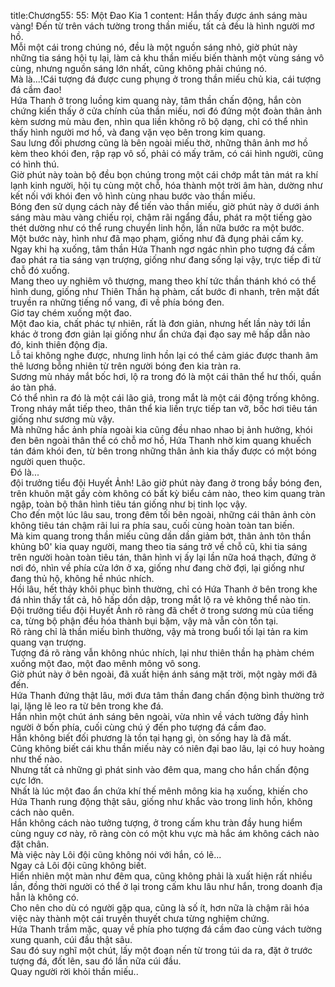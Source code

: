 title:Chương55: 55: Một Đao Kia 1
content:
Hắn thấy được ánh sáng màu vàng! Đến từ trên vách tường trong thần miếu, tất cả đều là hình người mơ hồ.<br>Mỗi một cái trong chúng nó, đều là một nguồn sáng nhỏ, giờ phút này những tia sáng hội tụ lại, làm cả khu thần miếu biến thành một vùng sáng vô cùng, nhưng nguồn sáng lớn nhất, cũng không phải chúng nó.<br>Mà là...!Cái tượng đá được cung phụng ở trong thần miếu chủ kia, cái tượng đá cầm đao!<br>Hứa Thanh ở trong luồng kim quang này, tâm thần chấn động, hắn còn chứng kiến thấy ở cửa chính của thần miếu, nơi đó đứng một đoàn thân ảnh kèm sương mù màu đen, nhìn qua liền không rõ bộ dạng, chỉ có thể nhìn thấy hình người mơ hồ, và đang vặn vẹo bên trong kim quang.<br>Sau lưng đối phương cũng là bên ngoài miếu thờ, những thân ảnh mơ hồ kèm theo khói đen, rập rạp vô số, phải có mấy trăm, có cái hình người, cũng có hình thú.<br>Giờ phút này toàn bộ đều bọn chúng trong một cái chớp mắt tản mát ra khí lạnh kinh người, hội tụ cùng một chỗ, hóa thành một trời âm hàn, dường như kết nối với khói đen vô hình cùng nhau bước vào thần miếu.<br>Bóng đen sử dụng cách này để tiến vào thần miếu, giờ phút này ở dưới ánh sáng màu màu vàng chiếu rọi, chậm rãi ngẩng đầu, phát ra một tiếng gào thét dường như có thể rung chuyển linh hồn, lần nữa bước ra một bước.<br>Một bước này, hình như đã mạo phạm, giống như đã đụng phải cấm kỵ.<br>Ngay khi hạ xuống, tâm thần Hứa Thanh ngơ ngác nhìn pho tượng đá cầm đao phát ra tia sáng vạn trượng, giống như đang sống lại vậy, trực tiếp đi từ chỗ đó xuống.<br>Mang theo uy nghiêm vô thượng, mang theo khí tức thần thánh khó có thể hình dung, giống như Thiên Thần hạ phàm, cất bước đi nhanh, trên mặt đất truyền ra những tiếng nổ vang, đi về phía bóng đen.<br>Giơ tay chém xuống một đao.<br>Một đao kia, chất phác tự nhiên, rất là đơn giản, nhưng hết lần này tới lần khác ở trong đơn giản lại giống như ẩn chứa đại đạo say mê hấp dẫn nào đó, kinh thiên động địa.<br>Lỗ tai không nghe được, nhưng linh hồn lại có thể cảm giác được thanh âm thê lương bỗng nhiên từ trên người bóng đen kia tràn ra.<br>Sương mù nháy mắt bốc hơi, lộ ra trong đó là một cái thân thể hư thối, quần áo tàn phá.<br>Có thể nhìn ra đó là một cái lão giả, trong mắt là một cái động trống không.<br>Trong nháy mắt tiếp theo, thân thể kia liền trực tiếp tan vỡ, bốc hơi tiêu tán giống như sương mù vậy.<br>Mà những hắc ảnh phía ngoài kia cũng đều nhao nhao bị ảnh hưởng, khói đen bên ngoài thân thể có chỗ mơ hồ, Hứa Thanh nhờ kim quang khuếch tán đám khói đen, từ bên trong những thân ảnh kia thấy được có một bóng người quen thuộc.<br>Đó là...<br>đội trưởng tiểu đội Huyết Ảnh! Lão giờ phút này đang ở trong bầy bóng đen, trên khuôn mặt gầy còm không có bất kỳ biểu cảm nào, theo kim quang tràn ngập, toàn bộ thân hình tiêu tán giống như bị tinh lọc vậy.<br>Cho đến một lúc lâu sau, trong đêm tối bên ngoài, những cái thân ảnh còn không tiêu tán chậm rãi lui ra phía sau, cuối cùng hoàn toàn tan biến.<br>Mà kim quang trong thần miếu cũng dần dần giảm bớt, thân ảnh tôn thần khủng b0' kia quay người, mang theo tia sáng trở về chỗ cũ, khi tia sáng trên người hoàn toàn tiêu tán, thân hình vị ấy lại lần nữa hoá thạch, đứng ở nơi đó, nhìn về phía cửa lớn ở xa, giống như đang chờ đợi, lại giống như đang thủ hộ, không hề nhúc nhích.<br>Hồi lâu, hết thảy khôi phục bình thường, chỉ có Hứa Thanh ở bên trong khe đá nhìn thấy tất cả, hô hấp dồn dập, trong mắt lộ ra vẻ không thể nào tin.<br>Đội trưởng tiểu đội Huyết Ảnh rõ ràng đã chết ở trong sương mù của tiếng ca, từng bộ phận đều hóa thành bụi bặm, vậy mà vẫn còn tồn tại.<br>Rõ ràng chỉ là thần miếu bình thường, vậy mà trong buổi tối lại tản ra kim quang vạn trượng.<br>Tượng đá rõ ràng vẫn không nhúc nhích, lại như thiên thần hạ phàm chém xuống một đao, một đao mênh mông vô song.<br>Giờ phút này ở bên ngoài, đã xuất hiện ánh sáng mặt trời, một ngày mới đã đến.<br>Hứa Thanh đứng thật lâu, mới đưa tâm thần đang chấn động bình thường trở lại, lặng lẽ leo ra từ bên trong khe đá.<br>Hắn nhìn một chút ánh sáng bên ngoài, vừa nhìn về vách tường đầy hình người ở bốn phía, cuối cùng chú ý đến pho tượng đá cầm đao.<br>Hắn không biết đối phương là tồn tại hạng gì, òn sống hay là đã mất.<br>Cũng không biết cái khu thần miếu này có niên đại bao lâu, lại có huy hoàng như thế nào.<br>Nhưng tất cả những gì phát sinh vào đêm qua, mang cho hắn chấn động cực lớn.<br>Nhất là lúc một đao ẩn chứa khí thế mênh mông kia hạ xuống, khiến cho Hứa Thanh rung động thật sâu, giống như khắc vào trong linh hồn, không cách nào quên.<br>Hắn không cách nào tưởng tượng, ở trong cấm khu tràn đầy hung hiểm cùng nguy cơ này, rõ ràng còn có một khu vực mà hắc ám không cách nào đặt chân.<br>Mà việc này Lôi đội cũng không nói với hắn, có lẽ...<br>Ngay cả Lôi đội cũng không biết.<br>Hiển nhiên một màn như đêm qua, cũng không phải là xuất hiện rất nhiều lần, đồng thời người có thể ở lại trong cấm khu lâu như hắn, trong doanh địa hẳn là không có.<br>Cho nên cho dù có người gặp qua, cũng là số ít, hơn nữa là chậm rãi hóa việc này thành một cái truyền thuyết chưa từng nghiệm chứng.<br>Hứa Thanh trầm mặc, quay về phía pho tượng đá cầm đao cùng vách tường xung quanh, cúi đầu thật sâu.<br>Sau đó suy nghĩ một chút, lấy một đoạn nến từ trong túi da ra, đặt ở trước tượng đá, đốt lên, sau đó lần nữa cúi đầu.<br>Quay người rời khỏi thần miếu..<br>